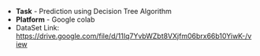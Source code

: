 * **Task** - Prediction using Decision Tree Algorithm 
* **Platform** - Google colab
* DataSet Link: https://drive.google.com/file/d/11Iq7YvbWZbt8VXjfm06brx66b10YiwK-/view
